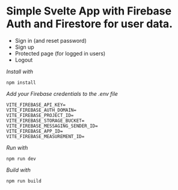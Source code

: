 # Simple Svelte App with Firebase Auth and Firestore for user data.

- Sign in (and reset password)
- Sign up
- Protected page (for logged in users)
- Logout

*Install with*
```
npm install
```

*Add your Firebase credentials to the .env file*

```
VITE_FIREBASE_API_KEY=
VITE_FIREBASE_AUTH_DOMAIN=
VITE_FIREBASE_PROJECT_ID=
VITE_FIREBASE_STORAGE_BUCKET=
VITE_FIREBASE_MESSAGING_SENDER_ID=
VITE_FIREBASE_APP_ID=
VITE_FIREBASE_MEASUREMENT_ID=
```

*Run with*
```
npm run dev
```

*Build with*
```
npm run build
```
